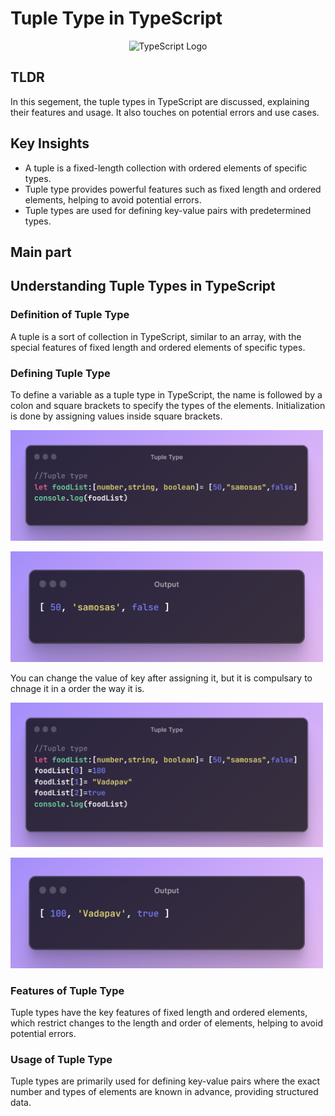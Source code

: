 # Tuple Type in TypeScript

<p align="center">
  <img src="https://i.ytimg.com/vi/oBYYmd88DqU/maxresdefault.jpg" alt="TypeScript Logo" width="800"/>
</p>

## TLDR

In this segement, the tuple types in TypeScript are discussed, explaining their features and usage. It also touches on potential errors and use cases.

## Key Insights

- A tuple is a fixed-length collection with ordered elements of specific types.
- Tuple type provides powerful features such as fixed length and ordered elements, helping to avoid potential errors.
- Tuple types are used for defining key-value pairs with predetermined types.

## Main part
## Understanding Tuple Types in TypeScript

### Definition of Tuple Type

A tuple is a sort of collection in TypeScript, similar to an array, with the special features of fixed length and ordered elements of specific types.

### Defining Tuple Type

To define a variable as a tuple type in TypeScript, the name is followed by a colon and square brackets to specify the types of the elements. Initialization is done by assigning values inside square brackets.

<p align="left">
  <img src="./assets/tuple.png" alt="TypeScript Logo" width="500"/>
</p>
<p align="left">
  <img src="./assets/output3.png" alt="TypeScript Logo" width="500"/>
</p>

You can change the value of key after assigning it, but it is compulsary to chnage it in a order the way it is.

<p align="left">
  <img src="./assets/tuple2.png" alt="TypeScript Logo" width="500"/>
</p>
<p align="left">
  <img src="./assets/ouput4.png" alt="TypeScript Logo" width="500"/>
</p>

### Features of Tuple Type

Tuple types have the key features of fixed length and ordered elements, which restrict changes to the length and order of elements, helping to avoid potential errors.

### Usage of Tuple Type

Tuple types are primarily used for defining key-value pairs where the exact number and types of elements are known in advance, providing structured data.
